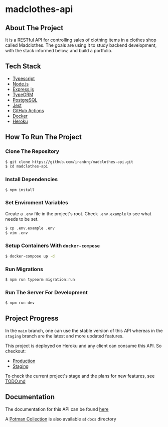 # madclothes-api

## About The Project

It is a RESTful API for controlling sales of clothing items in a clothes shop
called Madclothes. The goals are using it to study backend development, with
the stack informed below, and build a portfolio.

## Tech Stack

- [Typescript](https://www.typescriptlang.org/)
- [Node.js](https://nodejs.org/en/)
- [Express.js](https://expressjs.com/pt-br/)
- [TypeORM](https://typeorm.io/#/)
- [PostgreSQL](https://www.postgresql.org/)
- [Jest](https://jestjs.io/)
- [GitHub Actions](https://github.com/features/actions)
- [Docker](https://www.docker.com/)
- [Heroku](https://www.heroku.com/)

## How To Run The Project

### Clone The Repository

```bash
$ git clone https://github.com/iranbrg/madclothes-api.git
$ cd madclothes-api
```

### Install Dependencies

```bash
$ npm install
```

### Set Enviroment Variables

Create a `.env` file in the project's root. Check `.env.example` to see what
needs to be set.

```bash
$ cp .env.example .env
$ vim .env
```

### Setup Containers With `docker-compose`

```bash
$ docker-compose up -d
```

### Run Migrations

```bash
$ npm run typeorm migration:run
```

### Run The Server For Development

```bash
$ npm run dev
```

## Project Progress

In the `main` branch, one can use the stable version of this API whereas in the
`staging` branch are the latest and more updated features.

This project is deployed on Heroku and any client can consume this API. So
checkout:
- [Production](https://madclothes-api-prod.herokuapp.com/)
- [Staging](https://madclothes-api-staging.herokuapp.com/)

To check the current project's stage and the plans for new features, see [TODO.md](./docs/TODO.md)

## Documentation

The documentation for this API can be found [here](https://documenter.getpostman.com/view/17688858/UUxzA7Hg)

A [Potman Collection](./docs/madclothes-api.postman_collection.json) is also available at `docs` directory
